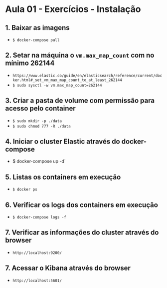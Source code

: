 # Aula 01 - Exercícios - Instalação

## 1. Baixar as imagens

- `$ docker-compose pull`

## 2. Setar na máquina o `vm.max_map_count` com no mínimo 262144

- `https://www.elastic.co/guide/en/elasticsearch/reference/current/docker.html#_set_vm_max_map_count_to_at_least_262144`
- `$ sudo sysctl -w vm.max_map_count=262144`

## 3. Criar a pasta de volume com permissão para acesso pelo container

- `$ sudo mkdir -p ./data`
- `$ sudo chmod 777 -R ./data`

## 4. Iniciar o cluster Elastic através do docker-compose

- $ docker-compose up -d`

## 5. Listas os containers em execução

- `$ docker ps`

## 6. Verificar os logs dos containers em execução

- `$ docker-compose logs -f`

## 7. Verificar as informações do cluster através do browser

- `http://localhost:9200/`

## 7. Acessar o Kibana através do browser

- `http://localhost:5601/`
